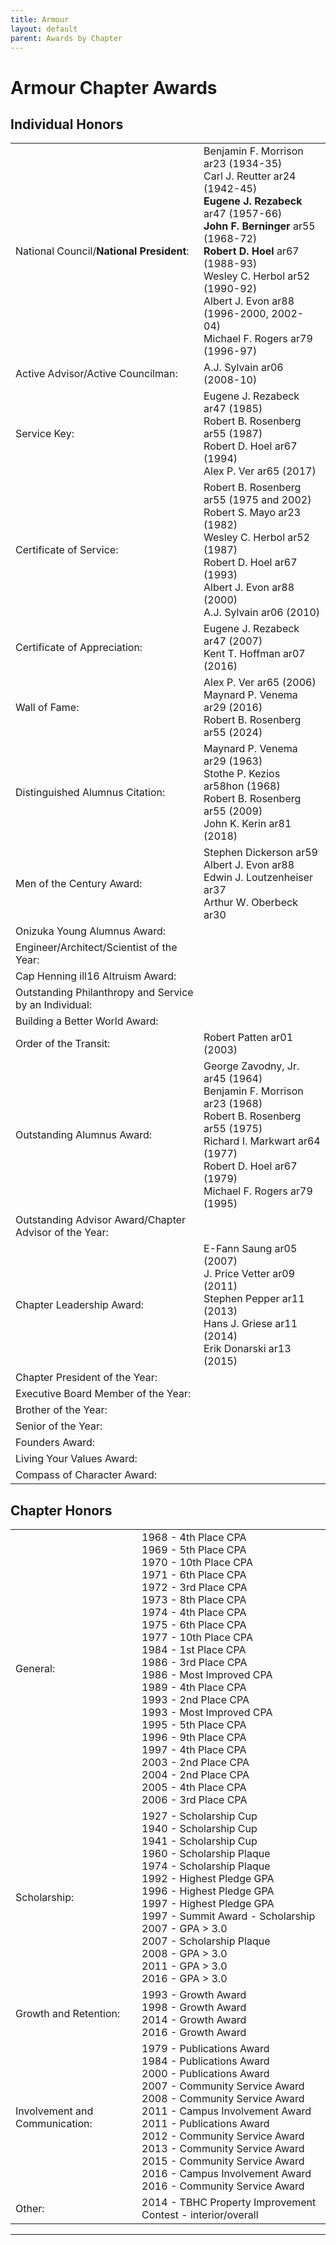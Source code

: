 ```yaml
---
title: Armour
layout: default
parent: Awards by Chapter
---
```


<link rel="stylesheet" href="{{ '/assets/css/by_chapter.css' | relative_url }}">

# Armour Chapter Awards

## Individual Honors

<table>
<tbody>

<tr>
<td>National Council/<b>National President</b>:</td>
<td>Benjamin F. Morrison ar23 (1934-35)
<br>Carl J. Reutter ar24 (1942-45)
<br><b>Eugene J. Rezabeck</b> ar47 (1957-66)
<br><b>John F. Berninger</b> ar55 (1968-72)
<br><b>Robert D. Hoel</b> ar67 (1988-93)
<br>Wesley C. Herbol ar52 (1990-92)
<br>Albert J. Evon ar88 (1996-2000, 2002-04)
<br>Michael F. Rogers ar79 (1996-97)
</td></tr>

<tr>
<td>Active Advisor/Active Councilman:</td>
<td>A.J. Sylvain ar06 (2008-10)
</td></tr>

<tr>
<td>Service Key:</td>
<td>Eugene J. Rezabeck ar47 (1985)
<br>Robert B. Rosenberg ar55 (1987)
<br>Robert D. Hoel ar67 (1994)
<br>Alex P. Ver ar65 (2017)
</td></tr>

<tr>
<td>Certificate of Service:</td>
<td>Robert B. Rosenberg ar55 (1975 and 2002)
<br>Robert S. Mayo ar23 (1982)
<br>Wesley C. Herbol ar52 (1987)
<br>Robert D. Hoel ar67 (1993)
<br>Albert J. Evon ar88 (2000)
<br>A.J. Sylvain ar06 (2010)
</td></tr>

<tr>
<td>Certificate of Appreciation:</td>
<td>Eugene J. Rezabeck ar47 (2007)
<br>Kent T. Hoffman ar07 (2016)
</td></tr>

<tr><td>Wall of Fame:</td>
<td>Alex P. Ver ar65 (2006)
<br>Maynard P. Venema ar29 (2016)
<br>Robert B. Rosenberg ar55 (2024)
</td></tr>

<tr>
<td>Distinguished Alumnus Citation:</td>
<td>Maynard P. Venema ar29 (1963)
<br>Stothe P. Kezios ar58hon (1968)
<br>Robert B. Rosenberg ar55 (2009)
<br>John K. Kerin ar81 (2018)
</td></tr>

<tr>
<td>Men of the Century Award:</td>
<td>Stephen  Dickerson ar59
<br>Albert J. Evon ar88
<br>Edwin J. Loutzenheiser ar37
<br>Arthur W. Oberbeck ar30
</td></tr>

<tr>
<td>Onizuka Young Alumnus Award:</td>
<td> 
</td></tr>

<tr>
<td>Engineer/Architect/Scientist of the Year:</td>
<td> 
</td></tr>

<tr>
<td>Cap Henning ill16 Altruism Award:</td>
<td> 
</td></tr>

<tr>
<td>Outstanding Philanthropy and Service by an Individual:</td>
<td> 
</td></tr>

<tr>
<td>Building a Better World Award:</td>
<td>
</td></tr>
<tr>

<td>Order of the Transit:</td>
<td>Robert Patten ar01 (2003)
</td></tr>

<tr>
<td>Outstanding Alumnus Award:</td>
<td>George Zavodny, Jr. ar45 (1964)
<br>Benjamin F. Morrison ar23 (1968)
<br>Robert B. Rosenberg ar55 (1975)
<br>Richard I. Markwart ar64 (1977)
<br>Robert D. Hoel ar67 (1979)
<br>Michael F. Rogers ar79 (1995)
</td></tr>

<tr>
<td>Outstanding Advisor Award/Chapter Advisor of the Year:</td>
<td> 
</td></tr>

<tr>
<td>Chapter Leadership Award:</td>
<td>E-Fann Saung ar05 (2007)
<br>J. Price Vetter ar09 (2011)
<br>Stephen Pepper ar11 (2013)
<br>Hans J. Griese ar11 (2014)
<br>Erik Donarski ar13 (2015)
</td></tr>

<tr>
<td>Chapter President of the Year:</td>
<td> 
</td></tr>

<tr>
<td>Executive Board Member of the Year:</td>
<td> 
</td></tr>

<tr>
<td>Brother of the Year:</td>
<td> 
</td></tr>

<tr>
<td>Senior of the Year:</td>
<td>
</td></tr>

<tr>
<td>Founders Award:</td>
<td> 
</td></tr>

<tr>
<td>Living Your Values Award:</td>
<td> 
</td></tr>

<tr>
<td>Compass of Character Award:</td>
<td>
</td></tr>

</tbody>
</table>

## Chapter Honors

<table>
<tbody>
<tr>
<td>General:</td>
<td>1968 - 4th Place CPA
<br>1969 - 5th Place CPA
<br>1970 - 10th Place CPA
<br>1971 - 6th Place CPA
<br>1972 - 3rd Place CPA
<br>1973 - 8th Place CPA
<br>1974 - 4th Place CPA
<br>1975 - 6th Place CPA
<br>1977 - 10th Place CPA
<br>1984 - 1st Place CPA
<br>1986 - 3rd Place CPA
<br>1986 - Most Improved CPA
<br>1989 - 4th Place CPA
<br>1993 - 2nd Place CPA
<br>1993 - Most Improved CPA
<br>1995 - 5th Place CPA
<br>1996 - 9th Place CPA
<br>1997 - 4th Place CPA
<br>2003 - 2nd Place CPA
<br>2004 - 2nd Place CPA
<br>2005 - 4th Place CPA
<br>2006 - 3rd Place CPA
</td></tr>

<tr>
<td>Scholarship:</td>
<td>1927 - Scholarship Cup
<br>1940 - Scholarship Cup
<br>1941 - Scholarship Cup
<br>1960 - Scholarship Plaque
<br>1974 - Scholarship Plaque
<br>1992 - Highest Pledge GPA
<br>1996 - Highest Pledge GPA
<br>1997 - Highest Pledge GPA
<br>1997 - Summit Award - Scholarship
<br>2007 - GPA > 3.0
<br>2007 - Scholarship Plaque
<br>2008 - GPA > 3.0
<br>2011 - GPA > 3.0
<br>2016 - GPA > 3.0
</td></tr>

<tr>
<td>Growth and Retention:</td>
<td>1993 - Growth Award
<br>1998 - Growth Award
<br>2014 - Growth Award
<br>2016 - Growth Award
</td></tr>

<tr>
<td>Involvement and Communication:</td>
<td>1979 - Publications Award
<br>1984 - Publications Award
<br>2000 - Publications Award
<br>2007 - Community Service Award
<br>2008 - Community Service Award
<br>2011 - Campus Involvement Award
<br>2011 - Publications Award
<br>2012 - Community Service Award
<br>2013 - Community Service Award
<br>2015 - Community Service Award
<br>2016 - Campus Involvement Award
<br>2016 - Community Service Award
</td></tr>

<tr>
<td>Other:</td>
<td>2014 - TBHC Property Improvement Contest - interior/overall
</td></tr>

</tbody>

</table>

---
